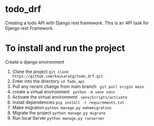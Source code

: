 # todo_drf

Creating a todo API with Django rest framework. This is an API task for Django rest Framework.
# To install and run the project

Create a django environment

1. Clone the project ```git clone https://github.com/kausaratg/todo_drf.git``` 
2. Enter into the directory    ```cd Todo_api``` 
3. Pull any recent change from main branch  ``` git pull origin main```
4. create a virtual environment ``` python -m venv venv```
5. Activate the virtual environment ``` venv/Scripts/activate```
6. Install dependencies ```pip install -r requirements.txt```
7. Make migration ```python manage.py makemigration```
8. Migrate the project ```python manage.py migrate```
9. Run local Server ```python manage.py runserver```

